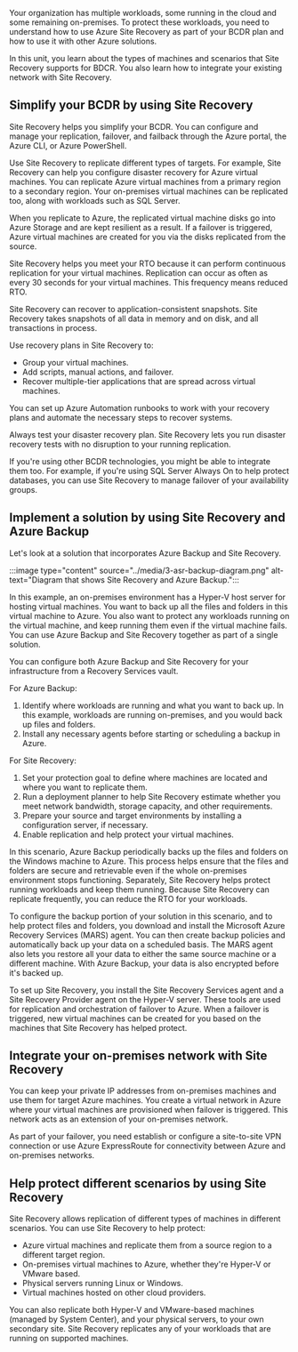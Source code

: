 Your organization has multiple workloads, some running in the cloud and some remaining on-premises. To protect these workloads, you need to understand how to use Azure Site Recovery as part of your BCDR plan and how to use it with other Azure solutions.

In this unit, you learn about the types of machines and scenarios that Site Recovery supports for BDCR. You also learn how to integrate your existing network with Site Recovery.

## Simplify your BCDR by using Site Recovery

Site Recovery helps you simplify your BCDR. You can configure and manage your replication, failover, and failback through the Azure portal, the Azure CLI, or Azure PowerShell.

Use Site Recovery to replicate different types of targets. For example, Site Recovery can help you configure disaster recovery for Azure virtual machines. You can replicate Azure virtual machines from a primary region to a secondary region. Your on-premises virtual machines can be replicated too, along with workloads such as SQL Server.

When you replicate to Azure, the replicated virtual machine disks go into Azure Storage and are kept resilient as a result. If a failover is triggered, Azure virtual machines are created for you via the disks replicated from the source.

Site Recovery helps you meet your RTO because it can perform continuous replication for your virtual machines. Replication can occur as often as every 30 seconds for your virtual machines. This frequency means reduced RTO.

Site Recovery can recover to application-consistent snapshots. Site Recovery takes snapshots of all data in memory and on disk, and all transactions in process.

Use recovery plans in Site Recovery to:

- Group your virtual machines.
- Add scripts, manual actions, and failover.
- Recover multiple-tier applications that are spread across virtual machines.

You can set up Azure Automation runbooks to work with your recovery plans and automate the necessary steps to recover systems.

Always test your disaster recovery plan. Site Recovery lets you run disaster recovery tests with no disruption to your running replication.

If you're using other BCDR technologies, you might be able to integrate them too. For example, if you're using SQL Server Always On to help protect databases, you can use Site Recovery to manage failover of your availability groups.

## Implement a solution by using Site Recovery and Azure Backup

Let's look at a solution that incorporates Azure Backup and Site Recovery.

:::image type="content" source="../media/3-asr-backup-diagram.png" alt-text="Diagram that shows Site Recovery and Azure Backup.":::

In this example, an on-premises environment has a Hyper-V host server for hosting virtual machines. You want to back up all the files and folders in this virtual machine to Azure. You also want to protect any workloads running on the virtual machine, and keep running them even if the virtual machine fails. You can use Azure Backup and Site Recovery together as part of a single solution.

You can configure both Azure Backup and Site Recovery for your infrastructure from a Recovery Services vault. 

For Azure Backup:

1. Identify where workloads are running and what you want to back up. In this example, workloads are running on-premises, and you would back up files and folders.
1. Install any necessary agents before starting or scheduling a backup in Azure.

For Site Recovery:

1. Set your protection goal to define where machines are located and where you want to replicate them.
1. Run a deployment planner to help Site Recovery estimate whether you meet network bandwidth, storage capacity, and other requirements.
1. Prepare your source and target environments by installing a configuration server, if necessary.
1. Enable replication and help protect your virtual machines.

In this scenario, Azure Backup periodically backs up the files and folders on the Windows machine to Azure. This process helps ensure that the files and folders are secure and retrievable even if the whole on-premises environment stops functioning. Separately, Site Recovery helps protect running workloads and keep them running. Because Site Recovery can replicate frequently, you can reduce the RTO for your workloads.

To configure the backup portion of your solution in this scenario, and to help protect files and folders, you download and install the Microsoft Azure Recovery Services (MARS) agent. You can then create backup policies and automatically back up your data on a scheduled basis. The MARS agent also lets you restore all your data to either the same source machine or a different machine. With Azure Backup, your data is also encrypted before it's backed up.

To set up Site Recovery, you install the Site Recovery Services agent and a Site Recovery Provider agent on the Hyper-V server. These tools are used for replication and orchestration of failover to Azure. When a failover is triggered, new virtual machines can be created for you based on the machines that Site Recovery has helped protect.

## Integrate your on-premises network with Site Recovery

You can keep your private IP addresses from on-premises machines and use them for target Azure machines. You create a virtual network in Azure where your virtual machines are provisioned when failover is triggered. This network acts as an extension of your on-premises network.

As part of your failover, you need establish or configure a site-to-site VPN connection or use Azure ExpressRoute for connectivity between Azure and on-premises networks.

## Help protect different scenarios by using Site Recovery

Site Recovery allows replication of different types of machines in different scenarios. You can use Site Recovery to help protect:

- Azure virtual machines and replicate them from a source region to a different target region.
- On-premises virtual machines to Azure, whether they're Hyper-V or VMware based.
- Physical servers running Linux or Windows.
- Virtual machines hosted on other cloud providers.

You can also replicate both Hyper-V and VMware-based machines (managed by System Center), and your physical servers, to your own secondary site. Site Recovery replicates any of your workloads that are running on supported machines.

